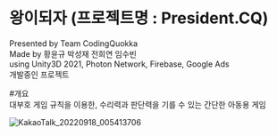 # 왕이되자 (프로젝트명 : President.CQ)
Presented by Team CodingQuokka  
Made by 황윤규 박성재 전희연 임수빈  
using Unity3D 2021, Photon Network, Firebase, Google Ads  
개발중인 프로젝트  

#개요  
대부호 게임 규칙을 이용한, 수리력과 판단력을 기를 수 있는 간단한 아동용 게임
  
![KakaoTalk_20220918_005413706](https://user-images.githubusercontent.com/75091031/190888704-0828897f-9310-4622-b461-6faf14936a24.jpg)
